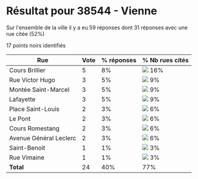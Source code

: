 # Résultat pour 38544 - Vienne

Sur l'ensemble de la ville il y a eu 59 réponses dont 31 réponses avec une rue citée (52%)

17 points noirs identifiés

| Rue | Vote | % réponses | % Nb rues cités|
|-----|------|------------|----------------|
| Cours Brillier | 5 | 8% | <img src="../../img/bar_16.gif" />&nbsp;16%|
| Rue Victor Hugo | 3 | 5% | <img src="../../img/bar_9.gif" />&nbsp;9%|
| Montée Saint-Marcel | 3 | 5% | <img src="../../img/bar_9.gif" />&nbsp;9%|
| Lafayette | 3 | 5% | <img src="../../img/bar_9.gif" />&nbsp;9%|
| Place Saint-Louis | 2 | 3% | <img src="../../img/bar_6.gif" />&nbsp;6%|
| Le Pont | 2 | 3% | <img src="../../img/bar_6.gif" />&nbsp;6%|
| Cours Romestang | 2 | 3% | <img src="../../img/bar_6.gif" />&nbsp;6%|
| Avenue Général Leclerc | 2 | 3% | <img src="../../img/bar_6.gif" />&nbsp;6%|
| Saint-Benoit | 1 | 1% | <img src="../../img/bar_3.gif" />&nbsp;3%|
| Rue Vimaine | 1 | 1% | <img src="../../img/bar_3.gif" />&nbsp;3%|
| **Total** | 24 | 40% | 77%|
